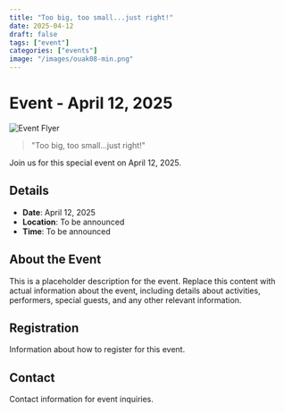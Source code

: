 ```yaml
---
title: "Too big, too small...just right!"
date: 2025-04-12
draft: false
tags: ["event"]
categories: ["events"]
image: "/images/ouak08-min.png"
---
```


# Event - April 12, 2025

![Event Flyer](/images/ouak08-min.png)

> "Too big, too small...just right!"

Join us for this special event on April 12, 2025.

## Details

- **Date**: April 12, 2025
- **Location**: To be announced
- **Time**: To be announced

## About the Event

This is a placeholder description for the event. Replace this content with actual information about the event, including details about activities, performers, special guests, and any other relevant information.

## Registration

Information about how to register for this event.

## Contact

Contact information for event inquiries.